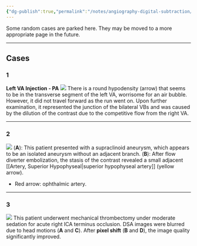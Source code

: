 ```yaml
---
{"dg-publish":true,"permalink":"/notes/angiography-digital-subtraction/","tags":["DSA","anatomy","artery"],"created":"2023-09-16T00:38:10.000-07:00","updated":"2023-10-21T10:02:09.293-07:00"}
---
```


Some random cases are parked here. They may be moved to a more appropriate page in the future.



---

## Cases

### 1

**Left VA Injection - PA**
![](https://i.imgur.com/gJ95CIH.png)
There is a round hypodensity (arrow) that seems to be in the transverse segment of the left VA, worrisome for an air bubble. However, it did not travel forward as the run went on. Upon further examination, it represented the junction of the bilateral VBs and was caused by the dilution of the contrast due to the competitive flow from the right VA.

---

### 2

![](https://i.imgur.com/7gsx2pv.jpg)
(**A**): This patient presented with a supraclinoid aneurysm, which appears to be an isolated aneurysm without an adjacent branch.
(**B**): After flow diverter embolization, the stasis of the contrast revealed a small adjacent [[Artery, Superior Hypophyseal\|superior hypophyseal artery]] (yellow arrow).

- Red arrow: ophthalmic artery.

---

### 3

![](https://i.imgur.com/c7tWbhv.jpg)
This patient underwent mechanical thrombectomy under moderate sedation for acute right ICA terminus occlusion. DSA images were blurred due to head motions (**A** and **C**). After **pixel shift** (**B** and **D**), the image quality significantly improved.